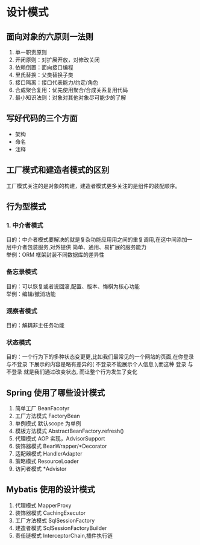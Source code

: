 # 设计模式

## 面向对象的六原则一法则
1. 单一职责原则
2. 开闭原则：对扩展开放，对修改关闭
3. 依赖倒置：面向接口编程
4. 里氏替换：父类替换子类
5. 接口隔离：接口代表能力/约定/角色
6. 合成聚合复用：优先使用聚合/合成关系复用代码
7. 最小知识法则：对象对其他对象尽可能少的了解

## 写好代码的三个方面
- 架构
- 命名
- 注释

## 工厂模式和建造者模式的区别
工厂模式关注的是对象的构建，建造者模式更多关注的是组件的装配顺序。

## 行为型模式
### 1. 中介者模式
目的：中介者模式要解决的就是复杂功能应用用之间的重复调用,在这中间添加一层中介者包装服务,对外提供
简单、通用、易扩展的服务能力  
举例：ORM 框架封装不同数据库的差异性
### 备忘录模式
目的：可以恢复或者说回滚,配置、版本、悔棋为核心功能  
举例：编辑/撤消功能
### 观察者模式
目的：解耦非主任务功能
### 状态模式
目的：一个行为下的多种状态变更更,比如我们最常见的一个网站的⻚面,在你登录与不登录
下展示的内容是略有差异的( 不登录不能展示个人信息 ),而这种 登录 与 不登录 就是我们通过改变状态,
而让整个行为发生了变化

## Spring 使用了哪些设计模式
1. 简单工厂 BeanFacotyr
2. 工厂方法模式 FactoryBean 
3. 单例模式 默认scope 为单例
4. 模板方法模式 AbstractBeanFactory.refresh()
5. 代理模式 AOP 实现，AdvisorSupport
6. 装饰器模式 BeanWrapper/*Decorator
7. 适配器模式 HandlerAdapter
8. 策略模式 ResourceLoader
9. 访问者模式 *Advistor

## Mybatis 使用的设计模式
1. 代理模式 MapperProxy
2. 装饰器模式 CachingExecutor
3. 工厂方法模式 SqlSessionFactory
4. 建造者模式 SqlSessionFactoryBuilder
5. 责任链模式 InterceptorChain,插件执行链